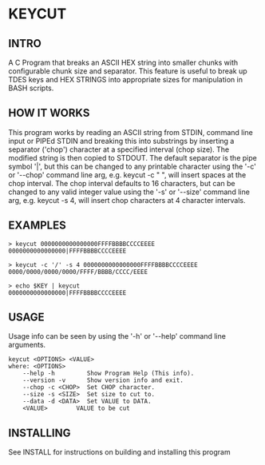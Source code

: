 KEYCUT
======

INTRO
-----

A C Program that breaks an ASCII HEX string into smaller chunks with configurable chunk size and separator.
This feature is useful to break up TDES keys and HEX STRINGS into appropriate sizes for manipulation in BASH
scripts.

HOW IT WORKS
------------

This program works by reading an ASCII string from STDIN, command line input or PIPEd STDIN and breaking this 
into substrings by inserting a separator ('chop') character at a specified interval (chop size). The modified
string is then copied to STDOUT. The default separator is the pipe symbol '|', but this can be changed to any 
printable character using the '-c' or '--chop' command line arg, e.g. keycut -c " ", will insert spaces at the 
chop interval. The chop interval defaults to 16 characters, but can be changed to any valid integer value using 
the '-s' or '--size' command line arg, e.g. keycut -s 4, will insert chop characters at 4 character intervals. 

EXAMPLES
--------

```
> keycut 0000000000000000FFFFBBBBCCCCEEEE
0000000000000000|FFFFBBBBCCCCEEEE

> keycut -c '/' -s 4 0000000000000000FFFFBBBBCCCCEEEE
0000/0000/0000/0000/FFFF/BBBB/CCCC/EEEE

> echo $KEY | keycut
0000000000000000|FFFFBBBBCCCCEEEE
```

USAGE
----
Usage info can be seen by using the '-h' or '--help' command line arguments.

```
keycut <OPTIONS> <VALUE>
where: <OPTIONS>
    --help -h         Show Program Help (This info).
    --version -v      Show version info and exit.
    --chop -c <CHOP>  Set CHOP character.
    --size -s <SIZE>  Set size to cut to.
    --data -d <DATA>  Set VALUE to DATA.
    <VALUE>        VALUE to be cut
```

INSTALLING
----------

See INSTALL for instructions on building and installing this program


